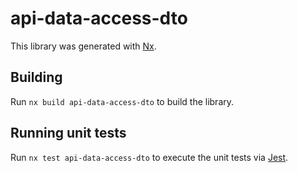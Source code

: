 # api-data-access-dto

This library was generated with [Nx](https://nx.dev).

## Building

Run `nx build api-data-access-dto` to build the library.

## Running unit tests

Run `nx test api-data-access-dto` to execute the unit tests via [Jest](https://jestjs.io).
